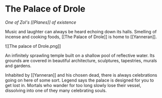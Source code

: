 # The Palace of Drole
*One of Zol's [[Planes]] of existence*

Music and laughter can always be heard echoing down its halls. Smelling of incense and cooking foods, [[The Palace of Drole]] is home to [[Yanneran]].

![[The palace of Drole.png]]

An infinitely sprawling temple built on a shallow pool of reflective water. Its grounds are covered in beautiful architecture, sculptures, tapestries, murals and gardens.

Inhabited by [[Yanneran]] and his chosen dead, there is always celebrations going on here of some sort. Legend says the palace is designed for you to get lost in. Mortals who wander for too long slowly lose their vessel, dissolving into one of they many celebrating souls.